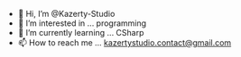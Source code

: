 - 👋 Hi, I’m @Kazerty-Studio
- 👀 I’m interested in ... programming
- 🌱 I’m currently learning ... CSharp
- 📫 How to reach me ... kazertystudio.contact@gmail.com
